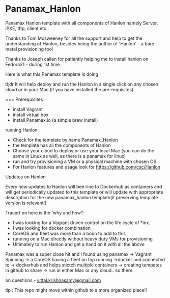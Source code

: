 # Panamax_Hanlon
Panamax Hanlon template with all components of Hanlon namely Server, iPXE, tftp, client etc..

Thanks to Tom Mcsweeney for all the support and help to get the understanding of Hanlon, besides being the author of 'Hanlon' - a bare metal provisioning tool

Thanks to Joseph callen for patiently helping me to install hanlon on Fedora21 - during 1st time

Here is what this Panamax template is doing

tl;dr
It will help deploy  and run the Hanlon in a single click on any chosen cloud or in your Mac (if you have installed the pre-requisites)

===
Prerequisites
  - install Vagrant
  - install virtual box
  - install Panamax.io (a simple brew install)
  
running Hanlon
 - Check for the template by name Panamax_Hanlon 
 - the template has all the components of Hanlon
 - Choose your cloud to deploy or use your local Mac (you can do the same in Linux as well, as there is a panamax for linux)
 - run and try provisioning a VM or a physical machine with chosen OS
 - For Hanlon features and usage look for https://github.com/csc/Hanlon
 
Updates on Hanlon

Every new updates to Hanlon will bee-line to Dockerhub as containers and will get periodically updated to this template or will update with appropriate description for the new panamax_hanlon template(if preserving template version is relevant!)


Tracert on here is the 'why and how'!

- I was looking for a Vagrant driven control on the life cycle of *inx.
- I was looking for docker combination
- CoreOS and fleet was more than a boon to add to this
- running on a Mac directly without heavy duty VMs for provisioning
- Ultimately to run Hanlon and get a hand on it with all the above

Panamax was a super close hit and I found using panamax -> Vagrant Spinning -> a CoreOS having a fleet on top running ->docker and connected to -> dockerhub and helps stictch multiple containers -> creating tempates in github to share  -> run in either Mac or any cloud.. so there.

on questions  - vittal.krishnasamy@gmail.com

tip : This repo might move within github to a more organized place!! 



 
